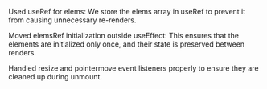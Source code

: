 Used useRef for elems: We store the elems array in useRef to prevent it from causing unnecessary re-renders.

Moved elemsRef initialization outside useEffect: This ensures that the elements are initialized only once, and their state is preserved between renders.

Handled resize and pointermove event listeners properly to ensure they are cleaned up during unmount.
